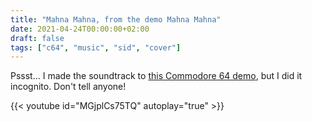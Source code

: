 ```yaml
---
title: "Mahna Mahna, from the demo Mahna Mahna"
date: 2021-04-24T00:00:00+02:00
draft: false
tags: ["c64", "music", "sid", "cover"]
---
```


Pssst... I made the soundtrack to [this Commodore 64
demo](https://csdb.dk/release/?id=203377), but I did it incognito. Don't tell
anyone!

{{< youtube id="MGjplCs75TQ" autoplay="true" >}}
